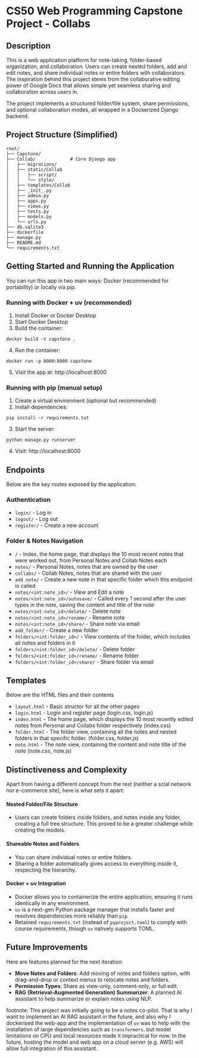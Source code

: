 # CS50 Web Programming Capstone Project - Collabs

## Description
This is a web application platform for note-taking, folder-based organization, and collaboration. Users can create nested folders, add and edit notes, and share individual notes or entire folders with collaborators. The inspiration behind this project stems from the collaborative editing power of Google Docs that allows simple yet seamless sharing and collaboration across users in.

The project implements a structured folder/file system, share permissions, and optional collaboration modes, all wrapped in a Dockerized Django backend.

## Project Structure (Simplified)
```
root/
├── Capstone/
├── Collab/             # Core Django app
│   ├── migrations/
│   ├── static/Collab
│   │   ├── script/
│   │   └── style/
│   ├── templates/Collab
│   ├── _init_.py
│   ├── admin.py
│   ├── apps.py
│   ├── views.py
│   ├── tests.py
│   ├── models.py
│   └── urls.py
├── db.sqlite3
├── dockerfile
├── manage.py
├── README.md
└── requirements.txt
```

## Getting Started and Running the Application
You can run this app in two main ways: Docker (recommended for portability) or locally via pip.

### Running with Docker + uv (recommended)
1. Install Docker or Docker Desktop
2. Start Docker Desktop
3. Build the container: 
```
docker build -t capstone .
```
4. Run the container: 
```
docker run -p 8000:8000 capstone
```
5. Visit the app at: http://localhost:8000

### Running with pip (manual setup)
1. Create a virtual environment (optional but recommended)
2. Install dependencies: 
```
pip install -r requirements.txt
```
3. Start the server: 
```
python manage.py runserver
```
4. Visit: http://localhost:8000

## Endpoints
Below are the key routes exposed by the application:

### Authentication
- `login/` - Log in
- `logout/` - Log out
- `register/` - Create a new account

### Folder & Notes Navigation
- `/` - Index, the home page, that displays the 10 most recent notes that were worked out, from Personal Notes and Collab Notes each
- `notes/` - Personal Notes, notes that are owned by the user
- `collabs/` - Collab Notes, notes that are shared with the user
- `add_note/` - Create a new note in that specific folder which this endpoint is called
- `notes/<int:note_id>/` - View and Edit a note
- `notes/<int:note_id>/autosave/` - Called every 1 second after the user types in the note, saving the content and title of the note
- `notes/<int:note_id>/delete/` - Delete note
- `notes/<int:note_id>/rename/` - Rename note
- `notes/<int:note_id>/share/` - Share note via email
- `add_folder/` - Create a new folder
- `folders/<int:folder_id>/` - View contents of the folder, which includes all notes and folders in it
- `folders/<int:folder_id>/delete/` - Delete folder
- `folders/<int:folder_id>/rename/` - Rename folder
- `folders/<int:folder_id>/share/` - Share folder via email

## Templates
Below are the HTML files and their contents

- `layout.html` - Basic structor for all the other pages
- `login.html` - Login and register page (login.css, login.js)
- `index.html` - The home page, which displays the 10 most recently edited notes from Personal and Collabs folder respectively (index.css)
- `folder.html` - The folder view, containing all the notes and nested folders in that specific folder. (folder.css, folder.js)
- `note.html` - The note view, containing the content and note title of the note (note.css, note.js)


## Distinctiveness and Complexity

Apart from having a different concept from the rest (neither a scial network nor e-commerce site), here is what sets it apart:

#### Nested Folder/File Structure
- Users can create folders inside folders, and notes inside any folder, creating a full tree structure. This proved to be a greater challenge while creating the models.

#### Shareable Notes and Folders
- You can share individual notes or entire folders.
- Sharing a folder automatically gives access to everything inside it, respecting the hierarchy.

#### Docker + uv Integration
- Docker allows you to containerize the entire application, ensuring it runs identically in any environment.
- `uv` is a next-gen Python package manager that installs faster and resolves dependencies more reliably than `pip`.
- Retained `requirements.txt` (instead of `pyproject.toml`) to comply with course requirements, though `uv` natively supports TOML.

## Future Improvements
Here are features planned for the next iteration:

- **Move Notes and Folders**: Add moving of notes and folders option, with drag-and-drop or context menus to relocate notes and folders.
- **Permission Types**: Share as view-only, comment-only, or full edit.
- **RAG (Retrieval-Augmented Generation) Summarizer**: A planned AI assistant to help summarize or explain notes using NLP. 

footnote: This project was initially going to be a notes co-pilot. That is why I want to implement an AI RAG assistant in the future, and also why I dockerised the web-app and the implementation of `uv` was to help with the installation of large dependencies such as `transformers`. but model limitations on CPU and local resources made it impractical for now. In the future, hosting the model and web app on a cloud server (e.g. AWS) will allow full integration of this assistant.